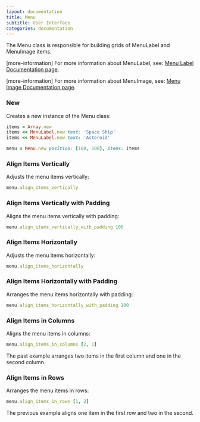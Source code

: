 ```yaml
---
layout: documentation
title: Menu
subtitle: User Interface
categories: documentation
---
```


The Menu class is responsible for building grids of MenuLabel and MenuImage items.

[more-information] For more information about MenuLabel, see: [Menu Label Documentation page](../menu-label).

[more-information] For more information about MenuImage, see: [Menu Image Documentation page](../menu-image). 

### New
Creates a new instance of the Menu class:

```ruby
items = Array.new
items << MenuLabel.new text: 'Space Ship'
items << MenuLabel.new text: 'Asteroid'

menu = Menu.new position: [100, 100], items: items
```

### Align Items Vertically
Adjusts the menu items vertically:

```ruby
menu.align_items_vertically
``` 

### Align Items Vertically with Padding
Aligns the menu items vertically with padding:

```ruby
menu.align_items_vertically_with_padding 100
```

### Align Items Horizontally
Adjusts the menu items horizontally:

```ruby
menu.align_items_horizontally
```

### Align Items Horizontally with Padding
Arranges the menu items horizontally with padding:

```ruby
menu.align_items_horizontally_with_padding 100
```

### Align Items in Columns
Aligns the menu items in columns:

```ruby
menu.align_items_in_columns [2, 1]
```

The past example arranges two items in the first column and one in the second column.

### Align Items in Rows
Arranges the menu items in rows:

```ruby
menu.align_items_in_rows [1, 2]
```

The previous example aligns one item in the first row and two in the second.